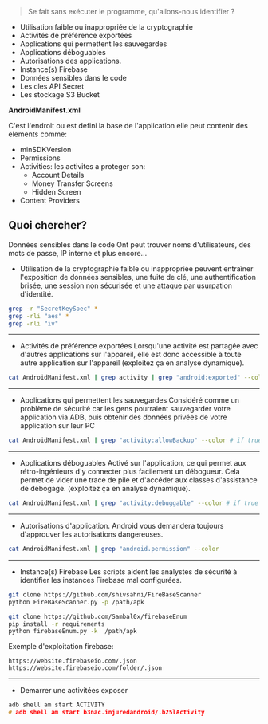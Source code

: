 > Se fait sans exécuter le programme, qu'allons-nous identifier ?

- Utilisation faible ou inappropriée de la cryptographie
- Activités de préférence exportées
- Applications qui permettent les sauvegardes
- Applications déboguables
- Autorisations des applications.
- Instance(s) Firebase
- Données sensibles dans le code
- Les cles API Secret
- Les stockage S3 Bucket

**AndroidManifest.xml**

C'est l'endroit ou est defini la base de l'application elle peut contenir des elements comme:
- minSDKVersion
- Permissions
- Activities: les activites a proteger son:
	- Account Details
	- Money Transfer Screens
	- Hidden Screen
- Content Providers

## Quoi chercher?
Données sensibles dans le code
Ont peut trouver noms d'utilisateurs, des mots de passe, IP interne et plus encore...


 - Utilisation de la cryptographie faible ou inappropriée
peuvent entraîner l'exposition de données sensibles, une fuite de clé, une authentification brisée, une session non sécurisée et une attaque par usurpation d'identité.

```sh
grep -r "SecretKeySpec" *
grep -rli "aes" *
grep -rli "iv"
```

---

- Activités de préférence exportées
Lorsqu'une activité est partagée avec d'autres applications sur l'appareil, elle est donc accessible à toute autre application sur l'appareil (exploitez ça en analyse dynamique). 

```sh
cat AndroidManifest.xml | grep activity | grep "android:exported" --color # if true
```

---

- Applications qui permettent les sauvegardes
Considéré comme un problème de sécurité car les gens pourraient sauvegarder votre application via ADB, puis obtenir des données privées de votre application sur leur PC

```sh
cat AndroidManifest.xml | grep "activity:allowBackup" --color # if true
```

---

- Applications déboguables
Activé sur l'application, ce qui permet aux rétro-ingénieurs d'y connecter plus facilement un débogueur. Cela permet de vider une trace de pile et d'accéder aux classes d'assistance de débogage. (exploitez ça en analyse dynamique). 

```sh
cat AndroidManifest.xml | grep "activity:debuggable" --color # if true
```

---

- Autorisations d'application.
Android vous demandera toujours d'approuver les autorisations dangereuses.

```sh
cat AndroidManifest.xml | grep "android.permission" --color
```

---

- Instance(s) Firebase
Les scripts aident les analystes de sécurité à identifier les instances Firebase mal configurées.

```sh
git clone https://github.com/shivsahni/FireBaseScanner
python FireBaseScanner.py -p /path/apk
```

```sh
git clone https://github.com/Sambal0x/firebaseEnum
pip install -r requirements
python firebaseEnum.py -k  /path/apk
```

Exemple d'exploitation firebase:

```http
https://website.firebaseio.com/.json
https://website.firebaseio.com/folder/.json
```

---

- Demarrer une activitées exposer
 
```c
adb shell am start ACTIVITY
# adb shell am start b3nac.injuredandroid/.b25lActivity
 ```

